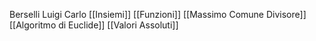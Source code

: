 Berselli Luigi Carlo
[[Insiemi]]
[[Funzioni]] 
[[Massimo Comune Divisore]]
[[Algoritmo di Euclide]]
[[Valori Assoluti]]
